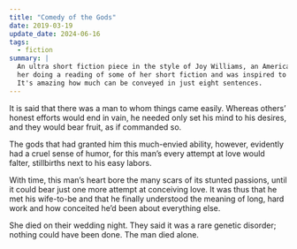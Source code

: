 ```yaml
---
title: "Comedy of the Gods"
date: 2019-03-19
update_date: 2024-06-16
tags:
  - fiction
summary: |
  An ultra short fiction piece in the style of Joy Williams, an American author. I listened to
  her doing a reading of some of her short fiction and was inspired to try the format myself.
  It's amazing how much can be conveyed in just eight sentences.
---
```


It is said that there was a man to whom things came easily. Whereas others’ honest efforts would end in vain, he needed only set his mind to his desires, and they would bear fruit, as if commanded so.

The gods that had granted him this much-envied ability, however, evidently had a cruel sense of humor, for this man’s every attempt at love would falter, stillbirths next to his easy labors.

With time, this man’s heart bore the many scars of its stunted passions, until it could bear just one more attempt at conceiving love. It was thus that he met his wife-to-be and that he finally understood the meaning of long, hard work and how conceited he’d been about everything else.

She died on their wedding night. They said it was a rare genetic disorder; nothing could have been done. The man died alone.
